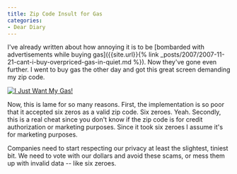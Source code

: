 ```yaml
---
title: Zip Code Insult for Gas
categories:
- Dear Diary
---
```


I've already written about how annoying it is to be [bombarded with advertisements while buying gas]({{site.url}}{% link _posts/2007/2007-11-21-cant-i-buy-overpriced-gas-in-quiet.md %}). Now they've gone even further. I went to buy gas the other day and got this great screen demanding my zip code.

[![I Just Want My Gas!](http://farm4.static.flickr.com/3097/2315643138_4519e68bb2_m.jpg)](http://www.flickr.com/photos/46408384@N00/2315643138)

Now, this is lame for so many reasons. First, the implementation is so poor that it accepted six zeros as a valid zip code. Six zeroes. Yeah. Secondly, this is a real cheat since you don't know if the zip code is for credit authorization or marketing purposes. Since it took six zeroes I assume it's for marketing purposes.

Companies need to start respecting our privacy at least the slightest, tiniest bit. We need to vote with our dollars and avoid these scams, or mess them up with invalid data -- like six zeroes.
